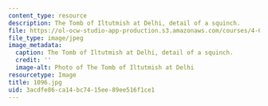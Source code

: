 ```yaml
---
content_type: resource
description: The Tomb of Iltutmish at Delhi, detail of a squinch.
file: https://ol-ocw-studio-app-production.s3.amazonaws.com/courses/4-614-religious-architecture-and-islamic-cultures-fall-2002/3acdfe86ca14bc7415ee89ee516f1ce1_1096.jpg
file_type: image/jpeg
image_metadata:
  caption: The Tomb of Iltutmish at Delhi, detail of a squinch.
  credit: ''
  image-alt: Photo of The Tomb of Iltutmish at Delhi
resourcetype: Image
title: 1096.jpg
uid: 3acdfe86-ca14-bc74-15ee-89ee516f1ce1
---
```

